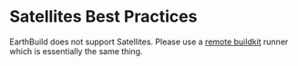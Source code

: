 # Satellites Best Practices

EarthBuild does not support Satellites. Please use a [remote buildkit](../../ci-integration/remote-buildkit.md) runner which is essentially the same thing.
